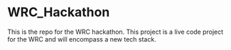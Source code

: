 # WRC_Hackathon
This is the repo for the WRC hackathon. This project is a live code project for the WRC and will encompass a new tech stack.
